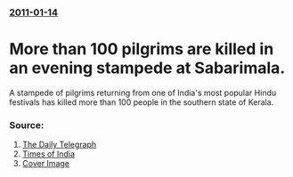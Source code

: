 ### [2011-01-14](/news/2011/01/14/index.md)

# More than 100 pilgrims are killed in an evening stampede at Sabarimala. 

A stampede of pilgrims returning from one of India&#039;s most popular Hindu festivals has killed more than 100 people in the southern state of Kerala.


### Source:

1. [The Daily Telegraph](http://www.telegraph.co.uk/news/worldnews/asia/india/8261037/Indian-temple-stampede-kills-over-100.html)
2. [Times of India](http://timesofindia.indiatimes.com/india/Sabarimala-stampede-kills-over-100-scores-injured/articleshow/7287925.cms)
2. [Cover Image](http://i.telegraph.co.uk/multimedia/archive/01804/hindu_1804136a.jpg)
